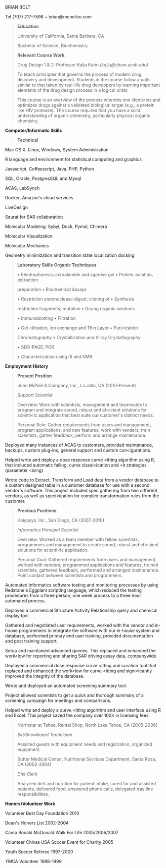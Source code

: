 BRIAN BOLT

Tel (707) 217-7598 \~ brian\@mcneilco.com

> **Education**
>
> University of California, Santa Barbara, CA
>
> Bachelor of Science, Biochemistry
>
> **Relevant Course Work**
>
> Drug Design 1 & 2: Professor Kalju Kahn *(kalju\@chem.ucsb.edu)*
>
> To teach principles that governs the process of modern drug discovery
> and development. Students in the course follow a path similar to that
> taken by real-life drug developers by learning important elements of
> the drug design process in a logical order.
>
> This course is an overview of the process whereby one identi\<ies and
> optimizes drugs against a validated biological target (e.g., a protein
> like HIV protease). The course requires that you have a solid
> understanding of organic chemistry, particularly physical organic
> chemistry.

**Computer/Informatic Skills**

> **Technical**

Mac OS X, Linux, Windows, System Administration

R language and environment for statistical computing and graphics

Javascript, Coffeescript, Java, PHP, Python

SQL, Oracle, PostgresSQL and Mysql

ACAS, LabSynch

Docker, Amazon's cloud services

LiveDesign

Seurat for SAR collaboration

Molecular Modeling: Sybyl, Dock, Pymol, Chimera

Molecular Visualization

Molecular Mechanics

Geometry minimization and transition state localization docking

> **Laboratory Skills** **Organic Techniques**
>
> • Electrophoresis; acryalamide and agarose gel • Protein isolation,
> extraction
>
> preparation • Biochemical Assays
>
> • Restriction endonuclease digest; cloning of • Synthesis
>
> restriction fragments; mutation • Drying organic solutions
>
> • Immunoblotting • Filtration
>
> • Gel \<iltration, Ion exchange and Thin Layer • Puri\<ication
>
> Chromatography • Crystallization and X-ray Crystallography
>
> • SDS-PAGE; PCR
>
> • Characterization using IR and NMR

**Employment History**

> **Present Position**
>
> John McNeil & Company, Inc., La Jolla, CA (2010-Present)
>
> *Support Scientist*
>
> Overview: Work with scientists, management and teammates to program
> and integrate sound, robust and ef\<icient solutions for scienti\<ic
> application that best suite our customer's distinct needs.
>
> Personal Role: Gather requirements from users and management, program
> applications, and new features, work with venders, train scientists,
> gather feedback, perform and arrange maintenance.

Deployed many instances of ACAS to customers, provided maintenance,
backups, custom plug-ins, general support and custom con\<igurations.

Helped write and deploy a dose response curve \<itting algorithm using
R, that included automatic failing, curve classi\<ication and \<it
strategies (parameter \<ixing)

Wrote code to Extract, Transform and Load data from a vendor database to
a custom designed table in a customer database for use with a second
vendor's software. This project included spec gathering from two
different vendors, as well as speci\<ication for complex transformation
rules from the customer.

> **Previous Positions**
>
> Kalypsys, Inc., San Diego, CA (2007-2010)
>
> *Informatics Principal Scientist*
>
> Overview: Worked as a team member with fellow scientists, programmers
> and management to create sound, robust and ef\<icient solutions for
> scienti\<ic application.
>
> Personal Goal: Gathered requirements from users and management, worked
> with venders, programmed applications and features, trained
> scientists, gathered feedback, performed and arranged maintenance.
> Point contact between scientists and programmers.

Automated informatics software testing and monitoring processes by using
Redstone's Eggplant scripting language, which reduced the testing
procedures from a three person, one week process to a three hour
automated process.

Deployed a commercial Structure Activity Relationship query and chemical
display tool.

Gathered and negotiated user requirements, worked with the vendor and
in-house programmers to integrate the software with our in-house system
and database, performed primary end user training, provided
documentation and post training support.

Setup and maintained advanced queries. This replaced and enhanced the
work\<low for reporting and sharing SAR driving assay data, companywide.

Deployed a commercial dose response curve \<itting and curation tool
that replaced and enhanced the work\<low for curve \<itting and
signi\<icantly improved the integrity of the database.

Wrote and deployed an automated screening summary tool.

Project allowed scientists to get a quick and thorough summary of a
screening campaign for meetings and comparisons.

Helped write and deploy a curve \<itting algorithm and user interface
using R and Excel. This project saved the company over 100K in licensing
fees.

> Northstar at Tahoe, Rental Shop, North Lake Tahoe, CA (2005-2006)
>
> *Ski/Snowboard Technician*
>
> Assisted guests with equipment needs and registration, organized
> equipment.
>
> Sutter Medical Center, Nutritional Services Department, Santa Rosa, CA
> (2002-2004)
>
> *Diet Clerk*
>
> Analyzed diet and nutrition for patient intake, cared for and assisted
> patients, delivered food, answered phone calls, delegated tray line
> responsibilities.

**Honors/Volunteer Work**

Volunteer Best Day Foundation 2010

Dean\'s Honors List 2002-2004

Camp Ronald McDonald Walk For Life 2005/2006/2007

Volunteer Chivas USA Soccer Event for Charity 2005

Youth Soccer Referee 1997-2000

YMCA Volunteer 1998-1999
